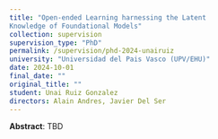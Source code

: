 ```yaml
---
title: "Open-ended Learning harnessing the Latent
Knowledge of Foundational Models"
collection: supervision
supervision_type: "PhD"
permalink: /supervision/phd-2024-unairuiz
university: "Universidad del Pais Vasco (UPV/EHU)"
date: 2024-10-01
final_date: ""
original_title: ""
student: Unai Ruiz Gonzalez
directors: Alain Andres, Javier Del Ser
---
```

**Abstract**: 
TBD



